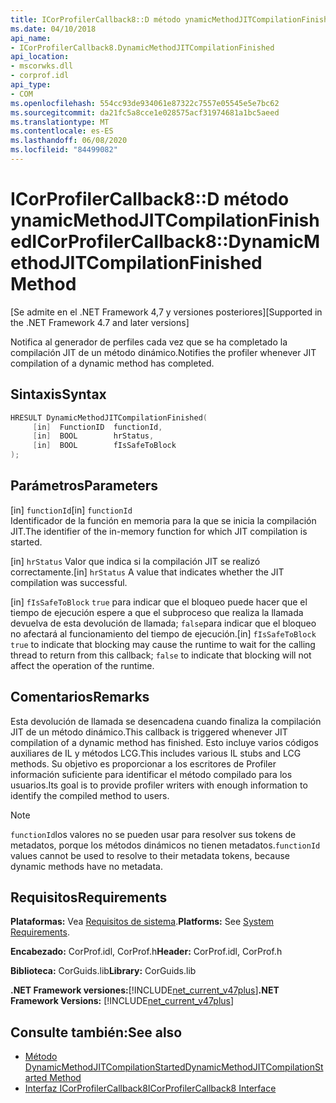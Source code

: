 ```yaml
---
title: ICorProfilerCallback8::D método ynamicMethodJITCompilationFinished
ms.date: 04/10/2018
api_name:
- ICorProfilerCallback8.DynamicMethodJITCompilationFinished
api_location:
- mscorwks.dll
- corprof.idl
api_type:
- COM
ms.openlocfilehash: 554cc93de934061e87322c7557e05545e5e7bc62
ms.sourcegitcommit: da21fc5a8cce1e028575acf31974681a1bc5aeed
ms.translationtype: MT
ms.contentlocale: es-ES
ms.lasthandoff: 06/08/2020
ms.locfileid: "84499082"
---
```

# <a name="icorprofilercallback8dynamicmethodjitcompilationfinished-method"></a><span data-ttu-id="2c0be-102">ICorProfilerCallback8::D método ynamicMethodJITCompilationFinished</span><span class="sxs-lookup"><span data-stu-id="2c0be-102">ICorProfilerCallback8::DynamicMethodJITCompilationFinished Method</span></span>
<span data-ttu-id="2c0be-103">[Se admite en el .NET Framework 4,7 y versiones posteriores]</span><span class="sxs-lookup"><span data-stu-id="2c0be-103">[Supported in the .NET Framework 4.7 and later versions]</span></span>  
  
<span data-ttu-id="2c0be-104">Notifica al generador de perfiles cada vez que se ha completado la compilación JIT de un método dinámico.</span><span class="sxs-lookup"><span data-stu-id="2c0be-104">Notifies the profiler whenever JIT compilation of a dynamic method has completed.</span></span>  
  
## <a name="syntax"></a><span data-ttu-id="2c0be-105">Sintaxis</span><span class="sxs-lookup"><span data-stu-id="2c0be-105">Syntax</span></span>  
  
```cpp  
HRESULT DynamicMethodJITCompilationFinished(  
     [in]  FunctionID  functionId,
     [in]  BOOL        hrStatus,
     [in]  BOOL        fIsSafeToBlock
);  
```  
  
## <a name="parameters"></a><span data-ttu-id="2c0be-106">Parámetros</span><span class="sxs-lookup"><span data-stu-id="2c0be-106">Parameters</span></span>  
<span data-ttu-id="2c0be-107">[in] `functionId`</span><span class="sxs-lookup"><span data-stu-id="2c0be-107">[in] `functionId`</span></span>  
<span data-ttu-id="2c0be-108">Identificador de la función en memoria para la que se inicia la compilación JIT.</span><span class="sxs-lookup"><span data-stu-id="2c0be-108">The identifier of the in-memory function for which JIT compilation is started.</span></span>

<span data-ttu-id="2c0be-109">[in] `hrStatus` Valor que indica si la compilación JIT se realizó correctamente.</span><span class="sxs-lookup"><span data-stu-id="2c0be-109">[in] `hrStatus` A value that indicates whether the JIT compilation was successful.</span></span>

<span data-ttu-id="2c0be-110">[in] `fIsSafeToBlock` 
 `true` para indicar que el bloqueo puede hacer que el tiempo de ejecución espere a que el subproceso que realiza la llamada devuelva de esta devolución de llamada; `false`para indicar que el bloqueo no afectará al funcionamiento del tiempo de ejecución.</span><span class="sxs-lookup"><span data-stu-id="2c0be-110">[in] `fIsSafeToBlock`
`true` to indicate that blocking may cause the runtime to wait for the calling thread to return from this callback; `false` to indicate that blocking will not affect the operation of the runtime.</span></span>  

## <a name="remarks"></a><span data-ttu-id="2c0be-111">Comentarios</span><span class="sxs-lookup"><span data-stu-id="2c0be-111">Remarks</span></span>  

<span data-ttu-id="2c0be-112">Esta devolución de llamada se desencadena cuando finaliza la compilación JIT de un método dinámico.</span><span class="sxs-lookup"><span data-stu-id="2c0be-112">This callback is triggered whenever JIT compilation of a dynamic method has finished.</span></span> <span data-ttu-id="2c0be-113">Esto incluye varios códigos auxiliares de IL y métodos LCG.</span><span class="sxs-lookup"><span data-stu-id="2c0be-113">This includes various IL stubs and LCG methods.</span></span> <span data-ttu-id="2c0be-114">Su objetivo es proporcionar a los escritores de Profiler información suficiente para identificar el método compilado para los usuarios.</span><span class="sxs-lookup"><span data-stu-id="2c0be-114">Its goal is to provide profiler writers with enough information to identify the compiled method to users.</span></span>

> [!NOTE]
> <span data-ttu-id="2c0be-115">`functionId`los valores no se pueden usar para resolver sus tokens de metadatos, porque los métodos dinámicos no tienen metadatos.</span><span class="sxs-lookup"><span data-stu-id="2c0be-115">`functionId` values cannot be used to resolve to their metadata tokens, because dynamic methods have no metadata.</span></span>

## <a name="requirements"></a><span data-ttu-id="2c0be-116">Requisitos</span><span class="sxs-lookup"><span data-stu-id="2c0be-116">Requirements</span></span>  
 <span data-ttu-id="2c0be-117">**Plataformas:** Vea [Requisitos de sistema](../../get-started/system-requirements.md).</span><span class="sxs-lookup"><span data-stu-id="2c0be-117">**Platforms:** See [System Requirements](../../get-started/system-requirements.md).</span></span>  
  
 <span data-ttu-id="2c0be-118">**Encabezado:** CorProf.idl, CorProf.h</span><span class="sxs-lookup"><span data-stu-id="2c0be-118">**Header:** CorProf.idl, CorProf.h</span></span>  
  
 <span data-ttu-id="2c0be-119">**Biblioteca:** CorGuids.lib</span><span class="sxs-lookup"><span data-stu-id="2c0be-119">**Library:** CorGuids.lib</span></span>  
  
 <span data-ttu-id="2c0be-120">**.NET Framework versiones:**[!INCLUDE[net_current_v47plus](../../../../includes/net-current-v47plus.md)]</span><span class="sxs-lookup"><span data-stu-id="2c0be-120">**.NET Framework Versions:** [!INCLUDE[net_current_v47plus](../../../../includes/net-current-v47plus.md)]</span></span>  
  
## <a name="see-also"></a><span data-ttu-id="2c0be-121">Consulte también:</span><span class="sxs-lookup"><span data-stu-id="2c0be-121">See also</span></span>

- [<span data-ttu-id="2c0be-122">Método DynamicMethodJITCompilationStarted</span><span class="sxs-lookup"><span data-stu-id="2c0be-122">DynamicMethodJITCompilationStarted Method</span></span>](icorprofilercallback8-dynamicmethodjitcompilationstarted-method.md)
- [<span data-ttu-id="2c0be-123">Interfaz ICorProfilerCallback8</span><span class="sxs-lookup"><span data-stu-id="2c0be-123">ICorProfilerCallback8 Interface</span></span>](icorprofilercallback8-interface.md)

